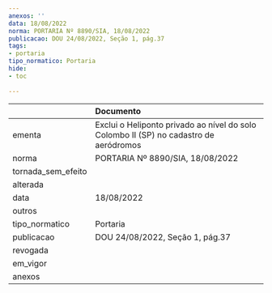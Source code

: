 ```yaml
---
anexos: ''
data: 18/08/2022
norma: PORTARIA Nº 8890/SIA, 18/08/2022
publicacao: DOU 24/08/2022, Seção 1, pág.37
tags:
- portaria
tipo_normatico: Portaria
hide: 
- toc 
 
---
```


|                    | Documento                                                                             |
|:-------------------|:--------------------------------------------------------------------------------------|
| ementa             | Exclui o Heliponto privado ao nível do solo Colombo II (SP) no cadastro de aeródromos |
| norma              | PORTARIA Nº 8890/SIA, 18/08/2022                                                      |
| tornada_sem_efeito |                                                                                       |
| alterada           |                                                                                       |
| data               | 18/08/2022                                                                            |
| outros             |                                                                                       |
| tipo_normatico     | Portaria                                                                              |
| publicacao         | DOU 24/08/2022, Seção 1, pág.37                                                       |
| revogada           |                                                                                       |
| em_vigor           |                                                                                       |
| anexos             |                                                                                       |